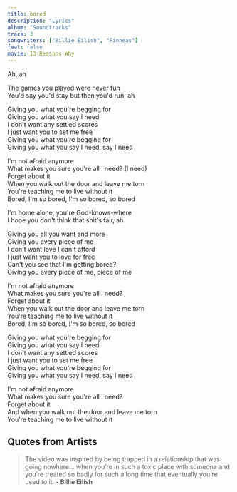 ```yaml
---
title: bored
description: "Lyrics"
album: "Soundtracks"
track: 3
songwriters: ["Billie Eilish", "Finneas"]
feat: false
movie: 13 Reasons Why
---
```


<p className="">
Ah, ah <br />
</p>
<p className="">
The games you played were never fun <br />
You'd say you'd stay but then you'd run, ah <br />
</p>
<p className="">
Giving you what you're begging for <br />
Giving you what you say I need <br />
I don't want any settled scores <br />
I just want you to set me free <br />
Giving you what you're begging for <br />
Giving you what you say I need, say I need <br />
</p>
<p className="">
I'm not afraid anymore <br />
What makes you sure you're all I need? (I need) <br />
Forget about it <br />
When you walk out the door and leave me torn <br />
You're teaching me to live without it <br />
Bored, I'm so bored, I'm so bored, so bored <br />
</p>
<p className="">
I'm home alone, you're God-knows-where <br />
I hope you don't think that shit's fair, ah <br />
</p>

<p className="">
Giving you all you want and more <br />
Giving you every piece of me <br />
I don't want love I can't afford <br />
I just want you to love for free <br />
Can't you see that I'm getting bored? <br />
Giving you every piece of me, piece of me <br />

</p>
<p className="">
I'm not afraid anymore <br />
What makes you sure you're all I need? <br />
Forget about it <br />
When you walk out the door and leave me torn <br />
You're teaching me to live without it <br />
Bored, I'm so bored, I'm so bored, so bored <br />
</p>
<p className="">
Giving you what you're begging for <br />
Giving you what you say I need <br />
I don't want any settled scores <br />
I just want you to set me free <br />
Giving you what you're begging for <br />
Giving you what you say I need, say I need <br />
</p>
<p className="">
I'm not afraid anymore <br />
What makes you sure you're all I need? <br />
Forget about it <br />
And when you walk out the door and leave me torn <br />
You're teaching me to live without it <br />
</p>

## Quotes from Artists

<blockquote>
The video was inspired by being trapped in a relationship that was going nowhere… when you’re in such a toxic place with someone and you’re treated so badly for such a long time that eventually you’re used to it. 
<b> - Billie Eilish </b>
</blockquote>
